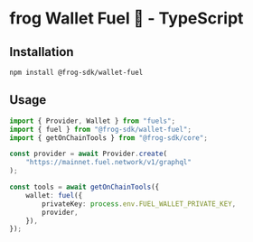 # frog Wallet Fuel 🐸 - TypeScript

## Installation

```
npm install @frog-sdk/wallet-fuel
```

## Usage

```typescript
import { Provider, Wallet } from "fuels";
import { fuel } from "@frog-sdk/wallet-fuel";
import { getOnChainTools } from "@frog-sdk/core";

const provider = await Provider.create(
    "https://mainnet.fuel.network/v1/graphql"
);

const tools = await getOnChainTools({
    wallet: fuel({
        privateKey: process.env.FUEL_WALLET_PRIVATE_KEY,
        provider,
    }),
});
```
